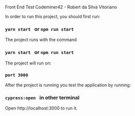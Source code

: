 Front End Test  Codeminer42  - Robert da Silva Vitoriano


In order to run this project, you should first run:

### `yarn start ` or `npm run start`

The project runs with the command
### `yarn start ` or `npm run start`

The project will run on:
### `port 3000`

After the project is running you  test the application by running:
### `cypress:open ` in other terminal



Open  http://localhost:3000 to run it.




